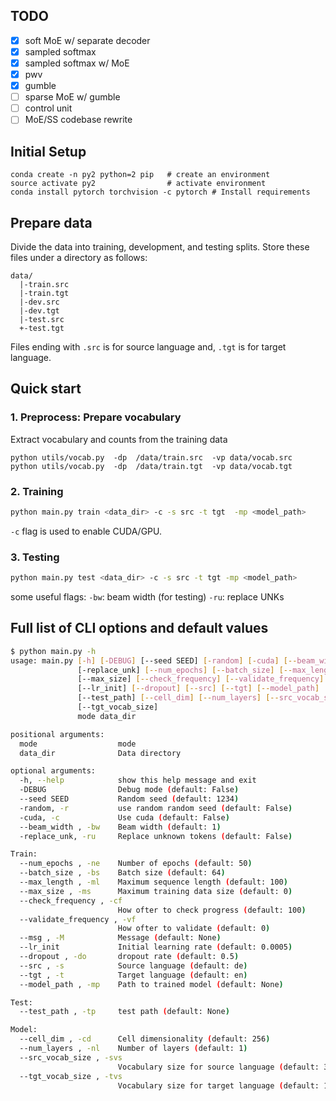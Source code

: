 ## TODO
-[x] soft MoE w/ separate decoder
-[x] sampled softmax
-[x] sampled softmax w/ MoE
-[x] pwv
-[x] gumble
-[ ] sparse MoE w/ gumble
-[ ] control unit
-[ ] MoE/SS codebase rewrite

## Initial Setup

    conda create -n py2 python=2 pip   # create an environment
    source activate py2                # activate environment
    conda install pytorch torchvision -c pytorch # Install requirements

## Prepare data

Divide the data into training, development, and testing splits. Store these files under a directory as follows:

    data/
      |-train.src
      |-train.tgt
      |-dev.src
      |-dev.tgt
      |-test.src
      +-test.tgt
      
Files ending with `.src` is for source language and, `.tgt` is for target language. 

## Quick start

### 1. Preprocess: Prepare vocabulary

Extract vocabulary and counts from the training data
 
    python utils/vocab.py  -dp  /data/train.src  -vp data/vocab.src
    python utils/vocab.py  -dp  /data/train.tgt  -vp data/vocab.tgt

### 2. Training

```bash
python main.py train <data_dir> -c -s src -t tgt  -mp <model_path>
``` 
`-c` flag is used to enable CUDA/GPU.

### 3. Testing

```bash
python main.py test <data_dir> -c -s src -t tgt -mp <model_path>
``` 

some useful flags:
`-bw`: beam width (for testing)
`-ru`: replace UNKs


## Full list of CLI options and default values

```bash
$ python main.py -h
usage: main.py [-h] [-DEBUG] [--seed SEED] [-random] [-cuda] [--beam_width]
               [-replace_unk] [--num_epochs] [--batch_size] [--max_length]
               [--max_size] [--check_frequency] [--validate_frequency] [--msg]
               [--lr_init] [--dropout] [--src] [--tgt] [--model_path]
               [--test_path] [--cell_dim] [--num_layers] [--src_vocab_size]
               [--tgt_vocab_size]
               mode data_dir

positional arguments:
  mode                  mode
  data_dir              Data directory

optional arguments:
  -h, --help            show this help message and exit
  -DEBUG                Debug mode (default: False)
  --seed SEED           Random seed (default: 1234)
  -random, -r           use random random seed (default: False)
  -cuda, -c             Use cuda (default: False)
  --beam_width , -bw    Beam width (default: 1)
  -replace_unk, -ru     Replace unknown tokens (default: False)

Train:
  --num_epochs , -ne    Number of epochs (default: 50)
  --batch_size , -bs    Batch size (default: 64)
  --max_length , -ml    Maximum sequence length (default: 100)
  --max_size , -ms      Maximum training data size (default: 0)
  --check_frequency , -cf
                        How ofter to check progress (default: 100)
  --validate_frequency , -vf
                        How ofter to validate (default: 0)
  --msg , -M            Message (default: None)
  --lr_init             Initial learning rate (default: 0.0005)
  --dropout , -do       dropout rate (default: 0.5)
  --src , -s            Source language (default: de)
  --tgt , -t            Target language (default: en)
  --model_path , -mp    Path to trained model (default: None)

Test:
  --test_path , -tp     test path (default: None)

Model:
  --cell_dim , -cd      Cell dimensionality (default: 256)
  --num_layers , -nl    Number of layers (default: 1)
  --src_vocab_size , -svs
                        Vocabulary size for source language (default: 30000)
  --tgt_vocab_size , -tvs
                        Vocabulary size for target language (default: 15000)
```

